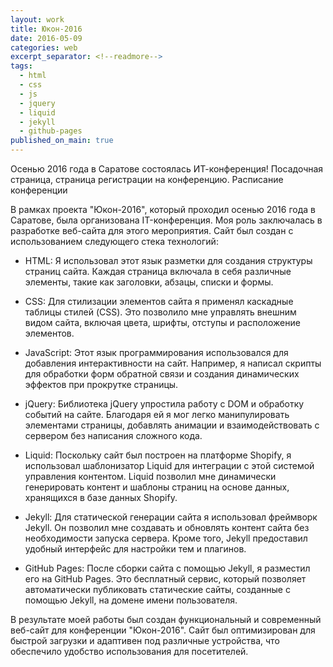 ```yaml
---
layout: work
title: Юкон-2016
date: 2016-05-09
categories: web
excerpt_separator: <!--readmore-->
tags:
  - html
  - css
  - js
  - jquery
  - liquid
  - jekyll
  - github-pages
published_on_main: true
---
```

Осенью 2016 года в Саратове состоялась ИТ-конференция! 
Посадочная страница, страница регистрации на конференцию. Расписание конференции

В рамках проекта "Юкон-2016", который проходил осенью 2016 года в Саратове, была организована IT-конференция. Моя роль заключалась в разработке веб-сайта для этого мероприятия. Сайт был создан с использованием следующего стека технологий:

- HTML: Я использовал этот язык разметки для создания структуры страниц сайта. Каждая страница включала в себя различные элементы, такие как заголовки, абзацы, списки и формы.

- CSS: Для стилизации элементов сайта я применял каскадные таблицы стилей (CSS). Это позволило мне управлять внешним видом сайта, включая цвета, шрифты, отступы и расположение элементов.

- JavaScript: Этот язык программирования использовался для добавления интерактивности на сайт. Например, я написал скрипты для обработки форм обратной связи и создания динамических эффектов при прокрутке страницы.

- jQuery: Библиотека jQuery упростила работу с DOM и обработку событий на сайте. Благодаря ей я мог легко манипулировать элементами страницы, добавлять анимации и взаимодействовать с сервером без написания сложного кода.

- Liquid: Поскольку сайт был построен на платформе Shopify, я использовал шаблонизатор Liquid для интеграции с этой системой управления контентом. Liquid позволил мне динамически генерировать контент и шаблоны страниц на основе данных, хранящихся в базе данных Shopify.

- Jekyll: Для статической генерации сайта я использовал фреймворк Jekyll. Он позволил мне создавать и обновлять контент сайта без необходимости запуска сервера. Кроме того, Jekyll предоставил удобный интерфейс для настройки тем и плагинов.

- GitHub Pages: После сборки сайта с помощью Jekyll, я разместил его на GitHub Pages. Это бесплатный сервис, который позволяет автоматически публиковать статические сайты, созданные с помощью Jekyll, на домене имени пользователя.

В результате моей работы был создан функциональный и современный веб-сайт для конференции "Юкон-2016". Сайт был оптимизирован для быстрой загрузки и адаптивен под различные устройства, что обеспечило удобство использования для посетителей.
